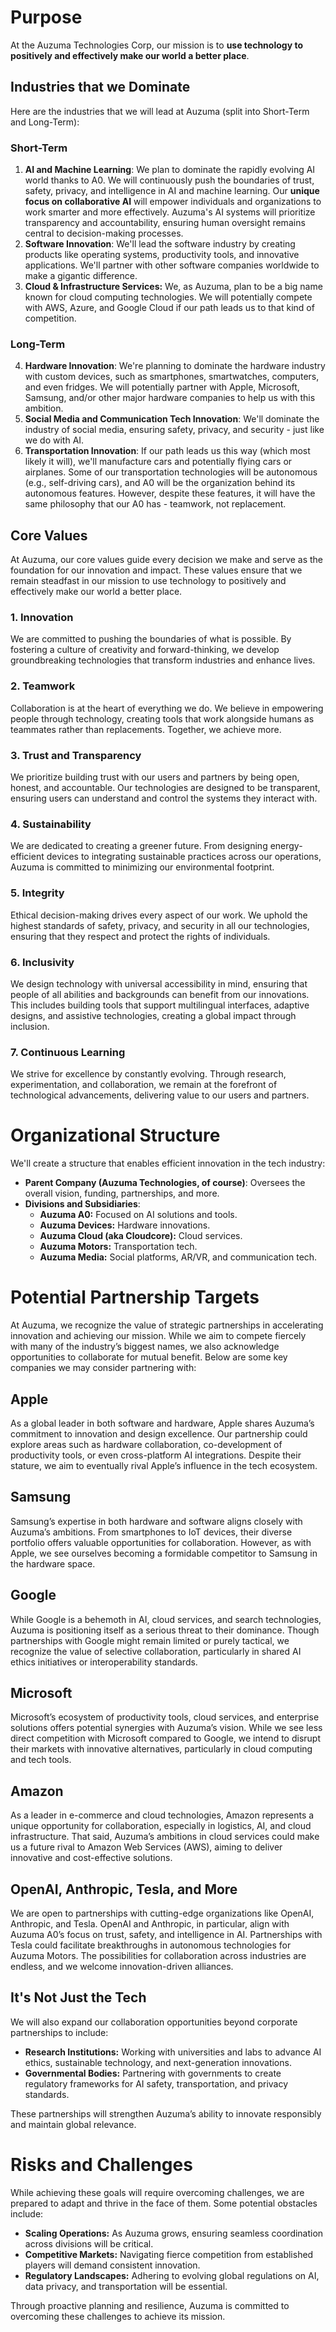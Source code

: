 # Purpose

At the Auzuma Technologies Corp, our mission is to **use technology to positively and effectively make our world a better place**.

## Industries that we Dominate

Here are the industries that we will lead at Auzuma (split into Short-Term and Long-Term):

### Short-Term

1. **AI and Machine Learning**: We plan to dominate the rapidly evolving AI world thanks to A0. We will continuously push the boundaries of trust, safety, privacy, and intelligence in AI and machine learning. Our **unique focus on collaborative AI** will empower individuals and organizations to work smarter and more effectively. Auzuma's AI systems will prioritize transparency and accountability, ensuring human oversight remains central to decision-making processes.
2. **Software Innovation**: We'll lead the software industry by creating products like operating systems, productivity tools, and innovative applications. We'll partner with other software companies worldwide to make a gigantic difference.
3. **Cloud & Infrastructure Services:** We, as Auzuma, plan to be a big name known for cloud computing technologies. We will potentially compete with AWS, Azure, and Google Cloud if our path leads us to that kind of competition.

### Long-Term

4. **Hardware Innovation**: We're planning to dominate the hardware industry with custom devices, such as smartphones, smartwatches, computers, and even fridges. We will potentially partner with Apple, Microsoft, Samsung, and/or other major hardware companies to help us with this ambition.
5. **Social Media and Communication Tech Innovation**: We'll dominate the industry of social media, ensuring safety, privacy, and security - just like we do with AI.
6. **Transportation Innovation**: If our path leads us this way (which most likely it will), we'll manufacture cars and potentially flying cars or airplanes. Some of our transportation technologies will be autonomous (e.g., self-driving cars), and A0 will be the organization behind its autonomous features. However, despite these features, it will have the same philosophy that our A0 has - teamwork, not replacement.

## Core Values

At Auzuma, our core values guide every decision we make and serve as the foundation for our innovation and impact. These values ensure that we remain steadfast in our mission to use technology to positively and effectively make our world a better place.

### 1. Innovation

We are committed to pushing the boundaries of what is possible. By fostering a culture of creativity and forward-thinking, we develop groundbreaking technologies that transform industries and enhance lives.

### 2. Teamwork

Collaboration is at the heart of everything we do. We believe in empowering people through technology, creating tools that work alongside humans as teammates rather than replacements. Together, we achieve more.

### 3. Trust and Transparency

We prioritize building trust with our users and partners by being open, honest, and accountable. Our technologies are designed to be transparent, ensuring users can understand and control the systems they interact with.

### 4. Sustainability

We are dedicated to creating a greener future. From designing energy-efficient devices to integrating sustainable practices across our operations, Auzuma is committed to minimizing our environmental footprint.

### 5. Integrity

Ethical decision-making drives every aspect of our work. We uphold the highest standards of safety, privacy, and security in all our technologies, ensuring that they respect and protect the rights of individuals.

### 6. Inclusivity

We design technology with universal accessibility in mind, ensuring that people of all abilities and backgrounds can benefit from our innovations. This includes building tools that support multilingual interfaces, adaptive designs, and assistive technologies, creating a global impact through inclusion.

### 7. Continuous Learning

We strive for excellence by constantly evolving. Through research, experimentation, and collaboration, we remain at the forefront of technological advancements, delivering value to our users and partners.

# Organizational Structure

We'll create a structure that enables efficient innovation in the tech industry:
- **Parent Company (Auzuma Technologies, of course)**: Oversees the overall vision, funding, partnerships, and more.
- **Divisions and Subsidiaries**:
	- **Auzuma A0:** Focused on AI solutions and tools.
	- **Auzuma Devices:** Hardware innovations.
	- **Auzuma Cloud (aka Cloudcore):** Cloud services.
	- **Auzuma Motors:** Transportation tech.
	- **Auzuma Media:** Social platforms, AR/VR, and communication tech.

# Potential Partnership Targets

At Auzuma, we recognize the value of strategic partnerships in accelerating innovation and achieving our mission. While we aim to compete fiercely with many of the industry’s biggest names, we also acknowledge opportunities to collaborate for mutual benefit. Below are some key companies we may consider partnering with:

## Apple

As a global leader in both software and hardware, Apple shares Auzuma’s commitment to innovation and design excellence. Our partnership could explore areas such as hardware collaboration, co-development of productivity tools, or even cross-platform AI integrations. Despite their stature, we aim to eventually rival Apple’s influence in the tech ecosystem.

## Samsung

Samsung’s expertise in both hardware and software aligns closely with Auzuma’s ambitions. From smartphones to IoT devices, their diverse portfolio offers valuable opportunities for collaboration. However, as with Apple, we see ourselves becoming a formidable competitor to Samsung in the hardware space.

## Google

While Google is a behemoth in AI, cloud services, and search technologies, Auzuma is positioning itself as a serious threat to their dominance. Though partnerships with Google might remain limited or purely tactical, we recognize the value of selective collaboration, particularly in shared AI ethics initiatives or interoperability standards.

## Microsoft

Microsoft’s ecosystem of productivity tools, cloud services, and enterprise solutions offers potential synergies with Auzuma’s vision. While we see less direct competition with Microsoft compared to Google, we intend to disrupt their markets with innovative alternatives, particularly in cloud computing and tech tools.

## Amazon

As a leader in e-commerce and cloud technologies, Amazon represents a unique opportunity for collaboration, especially in logistics, AI, and cloud infrastructure. That said, Auzuma’s ambitions in cloud services could make us a future rival to Amazon Web Services (AWS), aiming to deliver innovative and cost-effective solutions.

## OpenAI, Anthropic, Tesla, and More

We are open to partnerships with cutting-edge organizations like OpenAI, Anthropic, and Tesla. OpenAI and Anthropic, in particular, align with Auzuma A0’s focus on trust, safety, and intelligence in AI. Partnerships with Tesla could facilitate breakthroughs in autonomous technologies for Auzuma Motors. The possibilities for collaboration across industries are endless, and we welcome innovation-driven alliances.

## It's Not Just the Tech

We will also expand our collaboration opportunities beyond corporate partnerships to include:
- **Research Institutions:** Working with universities and labs to advance AI ethics, sustainable technology, and next-generation innovations.
- **Governmental Bodies:** Partnering with governments to create regulatory frameworks for AI safety, transportation, and privacy standards.

These partnerships will strengthen Auzuma’s ability to innovate responsibly and maintain global relevance.

# Risks and Challenges

While achieving these goals will require overcoming challenges, we are prepared to adapt and thrive in the face of them. Some potential obstacles include:

- **Scaling Operations:** As Auzuma grows, ensuring seamless coordination across divisions will be critical.
- **Competitive Markets:** Navigating fierce competition from established players will demand consistent innovation.
- **Regulatory Landscapes:** Adhering to evolving global regulations on AI, data privacy, and transportation will be essential.

Through proactive planning and resilience, Auzuma is committed to overcoming these challenges to achieve its mission.

